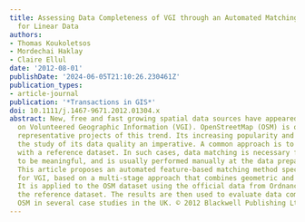 ```yaml
---
title: Assessing Data Completeness of VGI through an Automated Matching Procedure
  for Linear Data
authors:
- Thomas Koukoletsos
- Mordechai Haklay
- Claire Ellul
date: '2012-08-01'
publishDate: '2024-06-05T21:10:26.230461Z'
publication_types:
- article-journal
publication: '*Transactions in GIS*'
doi: 10.1111/j.1467-9671.2012.01304.x
abstract: New, free and fast growing spatial data sources have appeared online, based
  on Volunteered Geographic Information (VGI). OpenStreetMap (OSM) is one of the most
  representative projects of this trend. Its increasing popularity and density makes
  the study of its data quality an imperative. A common approach is to compare OSM
  with a reference dataset. In such cases, data matching is necessary for the comparison
  to be meaningful, and is usually performed manually at the data preparation stage.
  This article proposes an automated feature-based matching method specifically designed
  for VGI, based on a multi-stage approach that combines geometric and attribute constraints.
  It is applied to the OSM dataset using the official data from Ordnance Survey as
  the reference dataset. The results are then used to evaluate data completeness of
  OSM in several case studies in the UK. © 2012 Blackwell Publishing Ltd.
---
```

